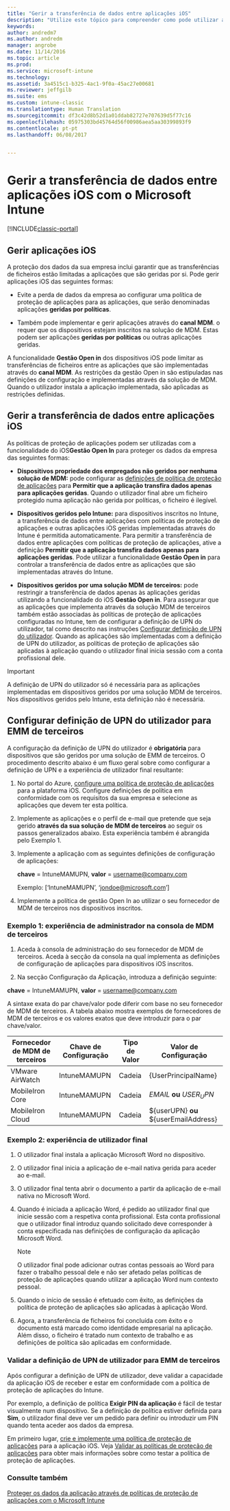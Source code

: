 ```yaml
---
title: "Gerir a transferência de dados entre aplicações iOS"
description: "Utilize este tópico para compreender como pode utilizar a funcionalidade Open In do iOS e as políticas de gestão de aplicações móveis para gerir as transferências de dados entre aplicações."
keywords: 
author: andredm7
ms.author: andredm
manager: angrobe
ms.date: 11/14/2016
ms.topic: article
ms.prod: 
ms.service: microsoft-intune
ms.technology: 
ms.assetid: 3a4515c1-b325-4ac1-9f0a-45ac27e00681
ms.reviewer: jeffgilb
ms.suite: ems
ms.custom: intune-classic
ms.translationtype: Human Translation
ms.sourcegitcommit: df3c42d8b52d1a01ddab82727e707639d5f77c16
ms.openlocfilehash: 05975303bd45764d56f00986aea5aa30399893f9
ms.contentlocale: pt-pt
ms.lasthandoff: 06/08/2017


---
```


# <a name="manage-data-transfer-between-ios-apps-with-microsoft-intune"></a>Gerir a transferência de dados entre aplicações iOS com o Microsoft Intune

[!INCLUDE[classic-portal](../includes/classic-portal.md)]

## <a name="manage-ios-apps"></a>Gerir aplicações iOS
A proteção dos dados da sua empresa inclui garantir que as transferências de ficheiros estão limitadas a aplicações que são geridas por si.  Pode gerir aplicações iOS das seguintes formas:

-   Evite a perda de dados da empresa ao configurar uma política de proteção de aplicações para as aplicações, que serão denominadas aplicações **geridas por políticas**.

-   Também pode implementar e gerir aplicações através do **canal MDM**.  o requer que os dispositivos estejam inscritos na solução de MDM. Estas podem ser aplicações **geridas por políticas** ou outras aplicações geridas.

A funcionalidade **Gestão Open in** dos dispositivos iOS pode limitar as transferências de ficheiros entre as aplicações que são implementadas através do **canal MDM**. As restrições da gestão Open in são estipuladas nas definições de configuração e implementadas através da solução de MDM.  Quando o utilizador instala a aplicação implementada, são aplicadas as restrições definidas.

##  <a name="manage-data-transfer-between-ios-apps"></a>Gerir a transferência de dados entre aplicações iOS
As políticas de proteção de aplicações podem ser utilizadas com a funcionalidade do iOS**Gestão Open In** para proteger os dados da empresa das seguintes formas:

-   **Dispositivos propriedade dos empregados não geridos por nenhuma solução de MDM:** pode configurar as [definições de política de proteção de aplicações](create-and-deploy-mobile-app-management-policies-with-microsoft-intune.md) para **Permitir que a aplicação transfira dados apenas para aplicações geridas**. Quando o utilizador final abre um ficheiro protegido numa aplicação não gerida por políticas, o ficheiro é ilegível.

-   **Dispositivos geridos pelo Intune:** para dispositivos inscritos no Intune, a transferência de dados entre aplicações com políticas de proteção de aplicações e outras aplicações iOS geridas implementadas através do Intune é permitida automaticamente. Para permitir a transferência de dados entre aplicações com políticas de proteção de aplicações, ative a definição **Permitir que a aplicação transfira dados apenas para aplicações geridas**. Pode utilizar a funcionalidade **Gestão Open in** para controlar a transferência de dados entre as aplicações que são implementadas através do Intune.   

-   **Dispositivos geridos por uma solução MDM de terceiros:** pode restringir a transferência de dados apenas às aplicações geridas utilizando a funcionalidade do iOS **Gestão Open in**.
Para assegurar que as aplicações que implementa através da solução MDM de terceiros também estão associadas às políticas de proteção de aplicações configuradas no Intune, tem de configurar a definição de UPN do utilizador, tal como descrito nas instruções [Configurar definição de UPN do utilizador](#configure-user-upn-setting-for-third-party-emm).  Quando as aplicações são implementadas com a definição de UPN do utilizador, as políticas de proteção de aplicações são aplicadas à aplicação quando o utilizador final inicia sessão com a conta profissional dele.

> [!IMPORTANT]
> A definição de UPN do utilizador só é necessária para as aplicações implementadas em dispositivos geridos por uma solução MDM de terceiros.  Nos dispositivos geridos pelo Intune, esta definição não é necessária.

## <a name="configure-user-upn-setting-for-third-party-emm"></a>Configurar definição de UPN do utilizador para EMM de terceiros
A configuração da definição de UPN do utilizador é **obrigatória** para dispositivos que são geridos por uma solução de EMM de terceiros. O procedimento descrito abaixo é um fluxo geral sobre como configurar a definição de UPN e a experiência de utilizador final resultante:


1.  No portal do Azure, [configure uma política de proteção de aplicações](create-and-deploy-mobile-app-management-policies-with-microsoft-intune.md) para a plataforma iOS. Configure definições de política em conformidade com os requisitos da sua empresa e selecione as aplicações que devem ter esta política.

2.  Implemente as aplicações e o perfil de e-mail que pretende que seja gerido **através da sua solução de MDM de terceiros** ao seguir os passos generalizados abaixo. Esta experiência também é abrangida pelo Exemplo 1.

  1.  Implemente a aplicação com as seguintes definições de configuração de aplicações:

      **chave** = IntuneMAMUPN, **valor** = <username@company.com>

      Exemplo: [‘IntuneMAMUPN’, ‘jondoe@microsoft.com’]

  2.  Implemente a política de gestão Open In ao utilizar o seu fornecedor de MDM de terceiros nos dispositivos inscritos.


### <a name="example-1-admin-experience-in-third-party-mdm-console"></a>Exemplo 1: experiência de administrador na consola de MDM de terceiros

1. Aceda à consola de administração do seu fornecedor de MDM de terceiros. Aceda à secção da consola na qual implementa as definições de configuração de aplicações para dispositivos iOS inscritos.

2. Na secção Configuração da Aplicação, introduza a definição seguinte:

  **chave** = IntuneMAMUPN, **valor** = <username@company.com>

  A sintaxe exata do par chave/valor pode diferir com base no seu fornecedor de MDM de terceiros. A tabela abaixo mostra exemplos de fornecedores de MDM de terceiros e os valores exatos que deve introduzir para o par chave/valor.

|Fornecedor de MDM de terceiros| Chave de Configuração | Tipo de Valor | Valor de Configuração|
| ------- | ---- | ---- | ---- |
| VMware AirWatch | IntuneMAMUPN | Cadeia | {UserPrincipalName}|
| MobileIron Core | IntuneMAMUPN | Cadeia | $EMAIL$ **ou** $USER_UPN$ |
| MobileIron Cloud | IntuneMAMUPN | Cadeia | ${userUPN} **ou** ${userEmailAddress} |

### <a name="example-2-end-user-experience"></a>Exemplo 2: experiência de utilizador final

1.  O utilizador final instala a aplicação Microsoft Word no dispositivo.

2.  O utilizador final inicia a aplicação de e-mail nativa gerida para aceder ao e-mail.

3.  O utilizador final tenta abrir o documento a partir da aplicação de e-mail nativa no Microsoft Word.

4.  Quando é iniciada a aplicação Word, é pedido ao utilizador final que inicie sessão com a respetiva conta profissional.  Esta conta profissional que o utilizador final introduz quando solicitado deve corresponder à conta especificada nas definições de configuração da aplicação Microsoft Word.

    > [!NOTE]
    > O utilizador final pode adicionar outras contas pessoais ao Word para fazer o trabalho pessoal dele e não ser afetado pelas políticas de proteção de aplicações quando utilizar a aplicação Word num contexto pessoal.

5.  Quando o início de sessão é efetuado com êxito, as definições da política de proteção de aplicações são aplicadas à aplicação Word.

6.  Agora, a transferência de ficheiros foi concluída com êxito e o documento está marcado como identidade empresarial na aplicação. Além disso, o ficheiro é tratado num contexto de trabalho e as definições de política são aplicadas em conformidade.

### <a name="validate-user-upn-setting-for-third-party-emm"></a>Validar a definição de UPN de utilizador para EMM de terceiros

Após configurar a definição de UPN de utilizador, deve validar a capacidade da aplicação iOS de receber e estar em conformidade com a política de proteção de aplicações do Intune.

Por exemplo, a definição de política **Exigir PIN da aplicação** é fácil de testar visualmente num dispositivo. Se a definição de política estiver definida para **Sim**, o utilizador final deve ver um pedido para definir ou introduzir um PIN quando tenta aceder aos dados da empresa.

Em primeiro lugar, [crie e implemente uma política de proteção de aplicações](create-and-deploy-mobile-app-management-policies-with-microsoft-intune.md) para a aplicação iOS. Veja [Validar as políticas de proteção de aplicações](validate-mobile-application-management.md) para obter mais informações sobre como testar a política de proteção de aplicações.



### <a name="see-also"></a>Consulte também
[Proteger os dados da aplicação através de políticas de proteção de aplicações com o Microsoft Intune](protect-app-data-using-mobile-app-management-policies-with-microsoft-intune.md)

